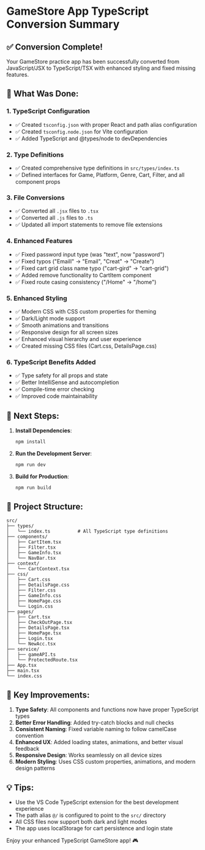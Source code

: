 # GameStore App TypeScript Conversion Summary

## ✅ Conversion Complete!

Your GameStore practice app has been successfully converted from JavaScript/JSX to TypeScript/TSX with enhanced styling and fixed missing features.

## 📝 What Was Done:

### 1. **TypeScript Configuration**
- ✅ Created `tsconfig.json` with proper React and path alias configuration
- ✅ Created `tsconfig.node.json` for Vite configuration
- ✅ Added TypeScript and @types/node to devDependencies

### 2. **Type Definitions**
- ✅ Created comprehensive type definitions in `src/types/index.ts`
- ✅ Defined interfaces for Game, Platform, Genre, Cart, Filter, and all component props

### 3. **File Conversions**
- ✅ Converted all `.jsx` files to `.tsx`
- ✅ Converted all `.js` files to `.ts`
- ✅ Updated all import statements to remove file extensions

### 4. **Enhanced Features**
- ✅ Fixed password input type (was "text", now "password")
- ✅ Fixed typos ("Emaill" → "Email", "Creat" → "Create")
- ✅ Fixed cart grid class name typo ("cart-gird" → "cart-grid")
- ✅ Added remove functionality to CartItem component
- ✅ Fixed route casing consistency ("/Home" → "/home")

### 5. **Enhanced Styling**
- ✅ Modern CSS with CSS custom properties for theming
- ✅ Dark/Light mode support
- ✅ Smooth animations and transitions
- ✅ Responsive design for all screen sizes
- ✅ Enhanced visual hierarchy and user experience
- ✅ Created missing CSS files (Cart.css, DetailsPage.css)

### 6. **TypeScript Benefits Added**
- ✅ Type safety for all props and state
- ✅ Better IntelliSense and autocompletion
- ✅ Compile-time error checking
- ✅ Improved code maintainability

## 🚀 Next Steps:

1. **Install Dependencies**:
   ```bash
   npm install
   ```

2. **Run the Development Server**:
   ```bash
   npm run dev
   ```

3. **Build for Production**:
   ```bash
   npm run build
   ```

## 📁 Project Structure:
```
src/
├── types/
│   └── index.ts          # All TypeScript type definitions
├── components/
│   ├── CartItem.tsx
│   ├── Filter.tsx
│   ├── GameInfo.tsx
│   └── NavBar.tsx
├── context/
│   └── CartContext.tsx
├── css/
│   ├── Cart.css
│   ├── DetailsPage.css
│   ├── Filter.css
│   ├── GameInfo.css
│   ├── HomePage.css
│   └── Login.css
├── pages/
│   ├── Cart.tsx
│   ├── CheckOutPage.tsx
│   ├── DetailsPage.tsx
│   ├── HomePage.tsx
│   ├── Login.tsx
│   └── NewAcc.tsx
├── service/
│   ├── gameAPI.ts
│   └── ProtectedRoute.tsx
├── App.tsx
├── main.tsx
└── index.css
```

## 🎨 Key Improvements:

1. **Type Safety**: All components and functions now have proper TypeScript types
2. **Better Error Handling**: Added try-catch blocks and null checks
3. **Consistent Naming**: Fixed variable naming to follow camelCase convention
4. **Enhanced UX**: Added loading states, animations, and better visual feedback
5. **Responsive Design**: Works seamlessly on all device sizes
6. **Modern Styling**: Uses CSS custom properties, animations, and modern design patterns

## 💡 Tips:

- Use the VS Code TypeScript extension for the best development experience
- The path alias `@/` is configured to point to the `src/` directory
- All CSS files now support both dark and light modes
- The app uses localStorage for cart persistence and login state

Enjoy your enhanced TypeScript GameStore app! 🎮